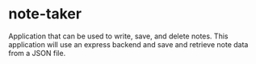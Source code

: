 # note-taker
Application that can be used to write, save, and delete notes. This application will use an express backend and save and retrieve note data from a JSON file.
